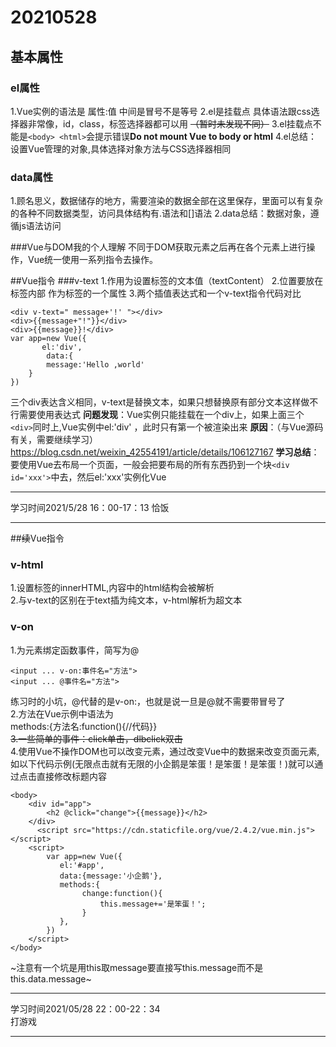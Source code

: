 # 20210528
## 基本属性
### el属性
1.Vue实例的语法是 属性:值 中间是冒号不是等号
2.el是挂载点 具体语法跟css选择器非常像，id，class，标签选择器都可以用 ~~（暂时未发现不同）~~
3.el挂载点不能是`<body> <html>`会提示错误**Do not mount Vue to body or html**
4.el总结：设置Vue管理的对象,具体选择对象方法与CSS选择器相同

### data属性
1.顾名思义，数据储存的地方，需要渲染的数据全部在这里保存，里面可以有复杂的各种不同数据类型，访问具体结构有.语法和[]语法
2.data总结：数据对象，遵循js语法访问

###Vue与DOM我的个人理解
不同于DOM获取元素之后再在各个元素上进行操作，Vue统一使用一系列指令去操作。

##Vue指令
###v-text
1.作用为设置标签的文本值（textContent）
2.位置要放在标签内部 作为标签的一个属性
3.两个插值表达式和一个v-text指令代码对比
```
<div v-text=" message+'!' "></div>
<div>{{message+"!"}}</div>
<div>{{message}}!</div>
var app=new Vue({
       el:'div',
        data:{
        message:'Hello ,world'
    }
})
```
三个div表达含义相同，v-text是替换文本，如果只想替换原有部分文本这样做不行需要使用表达式
**问题发现**：Vue实例只能挂载在一个div上，如果上面三个`<div>`同时上,Vue实例中el:'div' ，此时只有第一个被渲染出来
**原因**：（与Vue源码有关，需要继续学习）https://blog.csdn.net/weixin_42554191/article/details/106127167
**学习总结**：要使用Vue去布局一个页面，一般会把要布局的所有东西扔到一个块`<div id='xxx'>`中去，然后el:'xxx'实例化Vue

---
学习时间2021/5/28 16：00-17：13
恰饭

---
##~~续~~Vue指令
### v-html
1.设置标签的innerHTML,内容中的html结构会被解析  
2.与v-text的区别在于text插为纯文本，v-html解析为超文本  

### v-on
1.为元素绑定函数事件，简写为@  
```
<input ... v-on:事件名="方法">
<input ... @事件名="方法">
```  
练习时的小坑，@代替的是v-on:，也就是说一旦是@就不需要带冒号了  
2.方法在Vue示例中语法为  
methods:{方法名:function(){//代码}}  
~~3.一些简单的事件：click单击，dlbclick双击~~  
4.使用Vue不操作DOM也可以改变元素，通过改变Vue中的数据来改变页面元素,如以下代码示例(无限点击就有无限的小企鹅是笨蛋！是笨蛋！是笨蛋！)就可以通过点击直接修改标题内容  
```
<body>
    <div id="app">
        <h2 @click="change">{{message}}</h2>
    </div>
      <script src="https://cdn.staticfile.org/vue/2.4.2/vue.min.js"></script>
    <script>
        var app=new Vue({
           el:'#app',
           data:{message:'小企鹅'},
           methods:{
                change:function(){
                    this.message+='是笨蛋！';
                }
           },
        })
    </script>
</body>
```  
~注意有一个坑是用this取message要直接写this.message而不是this.data.message~  

---
学习时间2021/05/28 22：00-22：34  
打游戏  

---
